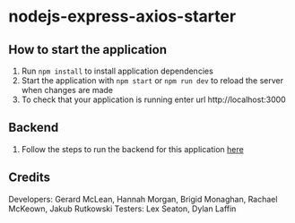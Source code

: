 # nodejs-express-axios-starter

## How to start the application
1. Run `npm install` to install application dependencies
2. Start the application with `npm start` or `npm run dev` to reload the server when changes are made
3. To check that your application is running enter url http://localhost:3000

## Backend
1. Follow the steps to run the backend for this application <a href="https://github.com/dylanlaffin/team1-api" target="_blank">here</a>

## Credits
Developers: Gerard McLean, Hannah Morgan, Brigid Monaghan, Rachael McKeown, Jakub Rutkowski
Testers: Lex Seaton, Dylan Laffin